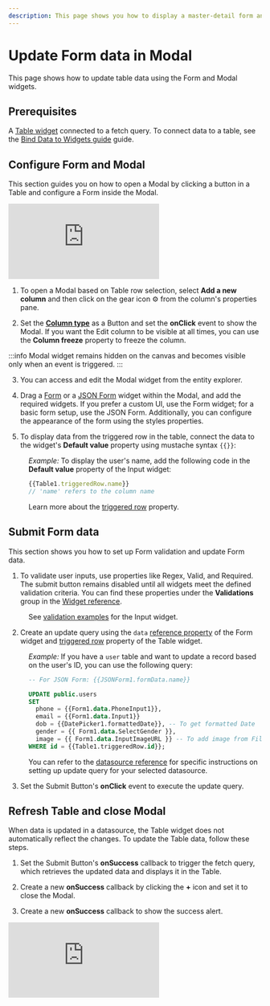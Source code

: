 ```yaml
---
description: This page shows you how to display a master-detail form and update table data using a JSON form and Form widget.
---
```

# Update Form data in Modal

This page shows how to update table data using the Form and Modal widgets.


## Prerequisites

A [Table widget](/reference/widgets/table#table-data-arrayobject) connected to a fetch query. To connect data to a table, see the [Bind Data to Widgets guide](/core-concepts/building-ui/dynamic-ui) guide.



## Configure Form and Modal


This section guides you on how to open a Modal by clicking a button in a Table and configure a Form inside the Modal.

<div style={{ position: "relative", paddingBottom: "calc(50.520833333333336% + 41px)", height: "0", width: "100%" }}>
  <iframe src="https://demo.arcade.software/aeKJ95XYVW3u3Bxs35vy?embed" frameborder="0" loading="lazy" webkitallowfullscreen mozallowfullscreen allowfullscreen style={{ position: "absolute", top: "0", left: "0", width: "92%", height: "92%", colorScheme: "light" }} title="Appsmith | Connect Data">
  </iframe>
</div>

1. To open a Modal based on Table row selection, select **Add a new column** and then click on the gear icon ⚙️ from the column's properties pane.

2. Set the [**Column type**](/reference/widgets/table/column-settings#properties) as a Button and set the **onClick** event to show the Modal. If you want the Edit column to be visible at all times, you can use the **Column freeze** property to freeze the column.


:::info
Modal widget remains hidden on the canvas and becomes visible only when an event is triggered. 
:::

3. You can access and edit the Modal widget from the entity explorer.

4. Drag a [Form](/reference/widgets/form) or a [JSON Form](/reference/widgets/json-form) widget within the Modal, and add the required widgets. If you prefer a custom UI, use the Form widget; for a basic form setup, use the JSON Form. Additionally, you can configure the appearance of the form using the styles properties.

5. To display data from the triggered row in the table, connect the data to the widget's **Default value** property using mustache syntax `{{}}`:

<dd>

*Example:* To display the user's name, add the following code in the **Default value** property of the Input widget:

```js
{{Table1.triggeredRow.name}}
// 'name' refers to the column name
```

Learn more about the [triggered row](/reference/widgets/table#triggeredrow-object) property.


</dd>

## Submit Form data

This section shows you how to set up Form validation and update Form data.

1. To validate user inputs, use properties like Regex, Valid, and Required. The submit button remains disabled until all widgets meet the defined validation criteria. You can find these properties under the **Validations** group in the [Widget reference](/reference/widgets). 

<dd>


See [validation examples](/reference/widgets/input#regex-string) for the Input widget.

</dd>


2. Create an update query using the `data` [reference property](/reference/widgets/form#data-object) of the Form widget and [triggered row](/reference/widgets/table#triggeredrow-object) property of the Table widget.

<dd>

*Example:* If you have a `user` table and want to update a record based on the user's ID, you can use the following query:

```sql
-- For JSON Form: {{JSONForm1.formData.name}} 

UPDATE public.users
SET 
  phone = {{Form1.data.PhoneInput1}},
  email = {{Form1.data.Input1}}
  dob = {{DatePicker1.formattedDate}}, -- To get formatted Date
  gender = {{ Form1.data.SelectGender }},
  image = {{ Form1.data.InputImageURL }} -- To add image from Filepicker widget use: {FilePicker1.files[0].data}}
WHERE id = {{Table1.triggeredRow.id}};
```

You can refer to the [datasource reference](/connect-data/reference) for specific instructions on setting up update query for your selected datasource.


</dd>


3. Set the Submit Button's **onClick** event to execute the update query.


##  Refresh Table and close Modal

When data is updated in a datasource, the Table widget does not automatically reflect the changes. To update the Table data, follow these steps.

1. Set the Submit Button's **onSuccess** callback to trigger the fetch query, which retrieves the updated data and displays it in the Table.
 
2. Create a new **onSuccess** callback by clicking the **+** icon and set it to close the Modal.

3. Create a new **onSuccess** callback to show the success alert.




<div style={{ position: "relative", paddingBottom: "calc(50.520833333333336% + 41px)", height: "0", width: "100%" }}>
  <iframe src="https://demo.arcade.software/aP6NLTwiJTsGCmhDhnQM?embed" frameborder="0" loading="lazy" webkitallowfullscreen mozallowfullscreen allowfullscreen style={{ position: "absolute", top: "0", left: "0", width: "92%", height: "92%", colorScheme: "light" }} title="Appsmith | Connect Data">
  </iframe>
</div>







